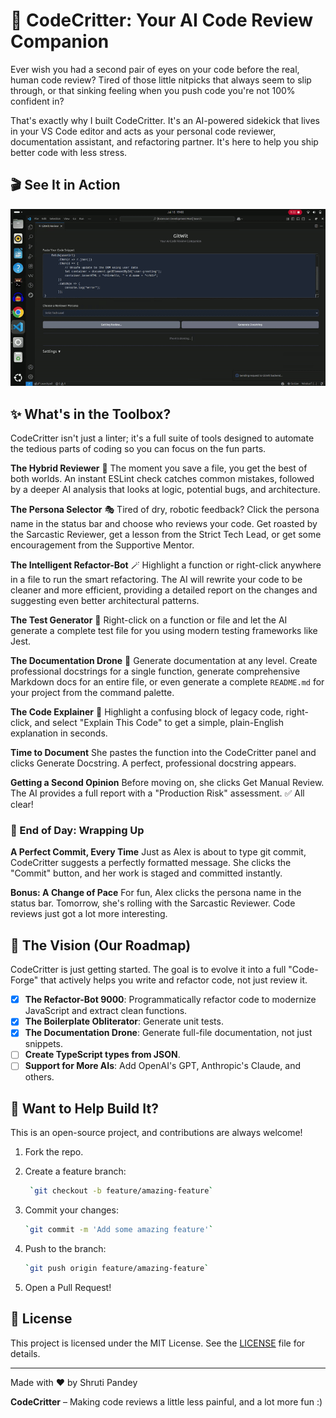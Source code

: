 # 🐾 CodeCritter: Your AI Code Review Companion

Ever wish you had a second pair of eyes on your code before the real, human code review? Tired of those little nitpicks that always seem to slip through, or that sinking feeling when you push code you're not 100% confident in?

That's exactly why I built CodeCritter. It's an AI-powered sidekick that lives in your VS Code editor and acts as your personal code reviewer, documentation assistant, and refactoring partner. It's here to help you ship better code with less stress.

## 🎬 See It in Action

![CodeCritter Demo](https://github.com/shrutipandey15/gitwit/blob/main/final_demo.gif?raw=true)

## ✨ What's in the Toolbox?

CodeCritter isn't just a linter; it's a full suite of tools designed to automate the tedious parts of coding so you can focus on the fun parts.

**The Hybrid Reviewer** 🤖 The moment you save a file, you get the best of both worlds. An instant ESLint check catches common mistakes, followed by a deeper AI analysis that looks at logic, potential bugs, and architecture.

**The Persona Selector** 🎭 Tired of dry, robotic feedback? Click the persona name in the status bar and choose who reviews your code. Get roasted by the Sarcastic Reviewer, get a lesson from the Strict Tech Lead, or get some encouragement from the Supportive Mentor.

**The Intelligent Refactor-Bot** 🪄 Highlight a function or right-click anywhere in a file to run the smart refactoring. The AI will rewrite your code to be cleaner and more efficient, providing a detailed report on the changes and suggesting even better architectural patterns.

**The Test Generator** 🧪 Right-click on a function or file and let the AI generate a complete test file for you using modern testing frameworks like Jest.

**The Documentation Drone** 📝 Generate documentation at any level. Create professional docstrings for a single function, generate comprehensive Markdown docs for an entire file, or even generate a complete `README.md` for your project from the command palette.

**The Code Explainer** 🤔 Highlight a confusing block of legacy code, right-click, and select "Explain This Code" to get a simple, plain-English explanation in seconds.

**Time to Document** She pastes the function into the CodeCritter panel and clicks Generate Docstring. A perfect, professional docstring appears.

**Getting a Second Opinion** Before moving on, she clicks Get Manual Review. The AI provides a full report with a "Production Risk" assessment. ✅ All clear!

### 🌙 End of Day: Wrapping Up

**A Perfect Commit, Every Time** Just as Alex is about to type git commit, CodeCritter suggests a perfectly formatted message. She clicks the "Commit" button, and her work is staged and committed instantly.

**Bonus: A Change of Pace** For fun, Alex clicks the persona name in the status bar. Tomorrow, she's rolling with the Sarcastic Reviewer. Code reviews just got a lot more interesting.

## 🎯 The Vision (Our Roadmap)

CodeCritter is just getting started. The goal is to evolve it into a full "Code-Forge" that actively helps you write and refactor code, not just review it.

- [x] **The Refactor-Bot 9000**: Programmatically refactor code to modernize JavaScript and extract clean functions.
- [x] **The Boilerplate Obliterator**: Generate unit tests.
- [x] **The Documentation Drone**: Generate full-file documentation, not just snippets.
- [ ] **Create TypeScript types from JSON**.
- [ ] **Support for More AIs**: Add OpenAI's GPT, Anthropic's Claude, and others.

## 🤝 Want to Help Build It?

This is an open-source project, and contributions are always welcome!

1. Fork the repo.

2. Create a feature branch:
    ```bash
     `git checkout -b feature/amazing-feature`

3. Commit your changes: 
    ```bash
    `git commit -m 'Add some amazing feature'`

4. Push to the branch: 
    ```bash
    `git push origin feature/amazing-feature`
    
5. Open a Pull Request!

## 📄 License

This project is licensed under the MIT License. See the [LICENSE]() file for details.

---

Made with ❤️ by Shruti Pandey

**CodeCritter** – Making code reviews a little less painful, and a lot more fun :)